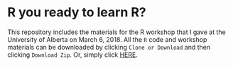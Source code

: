 # R you ready to learn R?

This repository includes the materials for the R workshop that I gave at the University of Alberta on March 6, 2018. All the `R` code and workshop materials can be downloaded by clicking `Clone or Download` and then clicking `Download Zip`. Or, simply click [HERE](https://github.com/okanbulut/R_workshop_2018/archive/master.zip).
